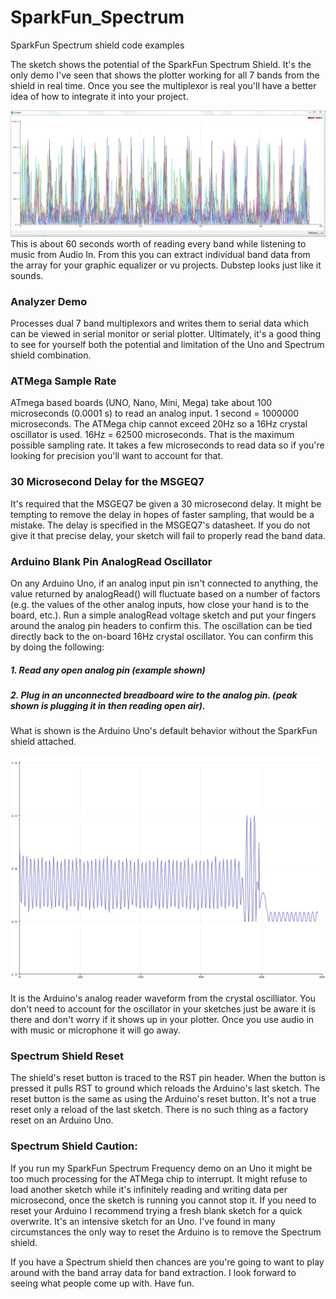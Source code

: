 # SparkFun_Spectrum
SparkFun Spectrum shield code examples

The sketch shows the potential of the SparkFun Spectrum Shield. It's the only demo I've seen that shows the plotter working for all 7 bands from the shield in real time. Once you see the multiplexor is real you'll have a better idea of how to integrate it into your project.

 ![](https://raw.githubusercontent.com/DJDevon3/Arduino/master/SparkFun_Spectrum_Shield/SparkFun_Spectrum_Frequency_Demo.JPG)
 This is about 60 seconds worth of reading every band while listening to music from Audio In. From this you can extract individual band data from the array for your graphic equalizer or vu projects. Dubstep looks just like it sounds.

### Analyzer Demo
Processes dual 7 band multiplexors and writes them to serial data which can be viewed in serial monitor or serial plotter. Ultimately, it's a good thing to see for yourself both the potential and limitation of the Uno and Spectrum shield combination.

### ATMega Sample Rate
ATmega based boards (UNO, Nano, Mini, Mega) take about 100 microseconds (0.0001 s) to read an analog input. 1 second = 1000000 microseconds. The ATMega chip cannot exceed 20Hz so a 16Hz crystal oscillator is used. 16Hz = 62500 microseconds. That is the maximum possible sampling rate. It takes a few microseconds to read data so if you're looking for precision you'll want to account for that.

### 30 Microsecond Delay for the MSGEQ7
It's required that the MSGEQ7 be given a 30 microsecond delay. It might be tempting to remove the delay in hopes of faster sampling, that would be a mistake. The delay is specified in the MSGEQ7's datasheet. If you do not give it that precise delay, your sketch will fail to properly read the band data.
 
### Arduino Blank Pin AnalogRead Oscillator
On any Arduino Uno, if an analog input pin isn't connected to anything, the value returned by analogRead() will fluctuate based on a number of factors (e.g. the values of the other analog inputs, how close your hand is to the board, etc.). Run a simple analogRead voltage sketch and put your fingers around the analog pin headers to confirm this. The oscillation can be tied directly back to the on-board 16Hz crystal oscillator. You can confirm this by doing the following:
##### 1. Read any open analog pin (example shown)
##### 2. Plug in an unconnected breadboard wire to the analog pin. (peak shown is plugging it in then reading open air).
What is shown is the Arduino Uno's default behavior without the SparkFun shield attached.

 ![](https://raw.githubusercontent.com/DJDevon3/Arduino/master/SparkFun_Spectrum_Shield/AnalogReadOscillator.JPG)
 
It is the Arduino's analog reader waveform from the crystal oscilliator. You don't need to account for the oscillator in your sketches just be aware it is there and don't worry if it shows up in your plotter. Once you use audio in with music or microphone it will go away.

### Spectrum Shield Reset
The shield's reset button is traced to the RST pin header. When the button is pressed it pulls RST to ground which reloads the Arduino's last sketch. The reset button is the same as using the Arduino's reset button. It's not a true reset only a reload of the last sketch. There is no such thing as a factory reset on an Arduino Uno.

### Spectrum Shield Caution:
If you run my SparkFun Spectrum Frequency demo on an Uno it might be too much processing for the ATMega chip to interrupt. It might refuse to load another sketch while it's infinitely reading and writing data per microsecond, once the sketch is running you cannot stop it. If you need to reset your Arduino I recommend trying a fresh blank sketch for a quick overwrite. It's an intensive sketch for an Uno. I've found in many circumstances the only way to reset the Arduino is to remove the Spectrum shield.

If you have a Spectrum shield then chances are you're going to want to play around with the band array data for band extraction. I look forward to seeing what people come up with. Have fun.
